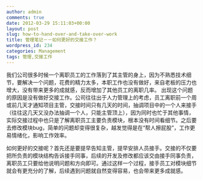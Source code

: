 ```yaml
---
author: admin
comments: true
date: 2012-03-29 15:11:03+00:00
layout: post
slug: how-to-hand-over-and-take-over-work
title: 管理笔记－－如何更好的交接工作？
wordpress_id: 234
categories: Management
tags: 管理,交接工作
---
```



我们公司很多时候一个离职员工的工作落到了其主管的身上，因为不熟悉技术细节，要解决一个问题，花费的精力太多，本职工作也没有做好，来自老板的压力也增大，没有带来更多的成就感，反而增加了其他员工的离职几率。
出现这个问题的原因是没有做好交接工作。公司往往出于人力管理上的考虑，员工离职前一个周或前几天才通知项目主管，交接时间只有几天的时间，抽调项目中的一个人来接手（往往这几天又没办法抽调一个人，只能主管顶上），因为同时也忙于其他事情，实际交接过程中也只是了解离职员工主要负责模块，根本没有时间看细节。之后要去修改模块bug，简单的问题却变得很复杂，越发觉得是在“帮人擦屁股”，工作更易情绪化，影响工作效率。

如何更好的交接呢？首先还是要提早告知主管，提早安排人员接手。交接的不仅要把所负责的模块结构告诉接手同事，后续的开发及修改都应该交由接手同事负责，离职员工只要给他说明问题和方向即可。通过这样一个过程，接手员工对模块细节就会有更充分的了解，后续遇到问题就自然变得容易，也会带来更多成就感。

